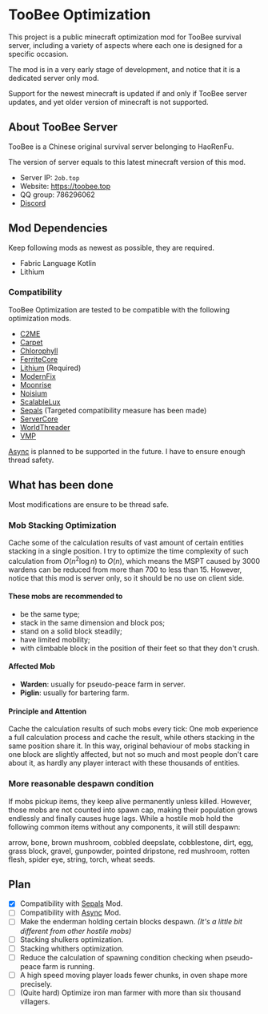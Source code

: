 # TooBee Optimization

This project is a public minecraft optimization mod for TooBee survival server,
including a variety of aspects where each one is designed for a specific occasion.

The mod is in a very early stage of development, and notice that it is a dedicated server only mod.

Support for the newest minecraft is updated if and only if TooBee server updates,
and yet older version of minecraft is not supported.

## About TooBee Server

TooBee is a Chinese original survival server belonging to HaoRenFu.

The version of server equals to this latest minecraft version of this mod.

- Server IP: `2ob.top`
- Website: https://toobee.top
- QQ group: 786296062
- [Discord](https://discord.gg/YcJVpVKe8q)

## Mod Dependencies

Keep following mods as newest as possible, they are required.

- Fabric Language Kotlin
- Lithium

### Compatibility

TooBee Optimization are tested to be compatible with the following optimization mods.

- [C2ME](https://github.com/RelativityMC/C2ME-fabric)
- [Carpet](https://github.com/gnembon/fabric-carpet)
- [Chlorophyll](https://github.com/CyanidinMC/Chlorophyll)
- [FerriteCore](https://github.com/malte0811/FerriteCore)
- [Lithium](https://github.com/CaffeineMC/lithium) (Required)
- [ModernFix](https://github.com/embeddedt/ModernFix)
- [Moonrise](https://github.com/Tuinity/Moonrise)
- [Noisium](https://github.com/Steveplays28/noisium)
- [ScalableLux](https://github.com/RelativityMC/ScalableLux)
- [Sepals](https://github.com/cao-awa/Sepals) (Targeted compatibility measure has been made)
- [ServerCore](https://github.com/Wesley1808/ServerCore)
- [WorldThreader](https://github.com/2No2Name/worldthreader)
- [VMP](https://github.com/RelativityMC/VMP-fabric)

[Async](https://github.com/AxalotLDev/Async) is planned to be supported in the future. I have to ensure enough thread safety.

## What has been done

Most modifications are ensure to be thread safe.

### Mob Stacking Optimization

Cache some of the calculation results of vast amount of certain entities stacking in a single position.
I try to optimize the time complexity of such calculation from $O(n^2\log n)$ to $O(n)$,
which means the MSPT caused by 3000 wardens can be reduced from more than 700 to less than 15.
However, notice that this mod is server only, so it should be no use on client side. 

#### These mobs are recommended to
- be the same type;
- stack in the same dimension and block pos;
- stand on a solid block steadily;
- have limited mobility;
- with climbable block in the position of their feet so that they don't crush.

#### Affected Mob
- **Warden**: usually for pseudo-peace farm in server.
- **Piglin**: usually for bartering farm.

#### Principle and Attention
Cache the calculation results of such mobs every tick:
One mob experience a full calculation process and cache the result, while others stacking in the same position share it.
In this way, original behaviour of mobs stacking in one block are slightly affected,
but not so much and most people don't care about it, as hardly any player interact with these thousands of entities.

### More reasonable despawn condition

If mobs pickup items, they keep alive permanently unless killed.
However, those mobs are not counted into spawn cap, making their population grows endlessly and finally causes huge lags.
While a hostile mob hold the following common items without any components, it will still despawn:

arrow, bone, brown mushroom, cobbled deepslate, cobblestone, dirt, egg, grass block, gravel, gunpowder,
pointed dripstone, red mushroom, rotten flesh, spider eye, string, torch, wheat seeds.

## Plan

- [x] Compatibility with [Sepals](https://github.com/cao-awa/Sepals) Mod.
- [ ] Compatibility with [Async](https://github.com/AxalotLDev/Async) Mod.
- [ ] Make the enderman holding certain blocks despawn. *(It's a little bit different from other hostile mobs)*
- [ ] Stacking shulkers optimization.
- [ ] Stacking whithers optimization.
- [ ] Reduce the calculation of spawning condition checking when pseudo-peace farm is running.
- [ ] A high speed moving player loads fewer chunks, in oven shape more precisely.
- [ ] (Quite hard) Optimize iron man farmer with more than six thousand villagers.